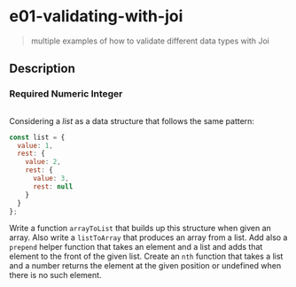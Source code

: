# e01-validating-with-joi
> multiple examples of how to validate different data types with Joi

## Description

### Required Numeric Integer

```
```

Considering a *list* as a data structure that follows the same pattern:

```javascript
const list = {
  value: 1,
  rest: { 
    value: 2,
    rest: {
      value: 3,
      rest: null
    }
  }
};
```

Write a function `arrayToList` that builds up this structure when given an array.
Also write a `listToArray` that produces an array from a list.
Add also a `prepend` helper function that takes an element and a list and adds that element to the front of the given list.
Create an `nth` function that takes a list and a number returns the element at the given position or undefined when there is no such element.